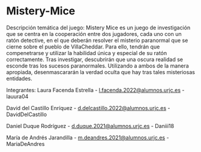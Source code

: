 # Mistery-Mice
Descripción temática del juego:
  Mistery Mice es un juego de investigación que se centra en la cooperación entre dos jugadores, cada uno con un ratón detective, en el que deberán resolver el misterio paranormal que se cierne sobre el pueblo de VillaCheddar. Para ello, tendrán que compenetrarse y utilizar la habilidad única y especial de su ratón correctamente. Tras investigar, descubrirán que una oscura realidad se esconde tras los sucesos paranormales. Utilizando a ambos de la manera apropiada, desenmascararán la verdad oculta que hay tras tales misteriosas entidades.

Integrantes: Laura Facenda Estrella - l.facenda.2022@alumnos.urjc.es - lauura04

David del Castillo Enríquez - d.delcastillo.2022@alumnos.urjc.es - DavidDelCastillo

Daniel Duque Rodríguez - d.duque.2021@alumnos.urjc.es - Daniii18

María de Andrés Jarandilla - m.deandres.2021@alumnos.urjc.es - MariaDeAndres
